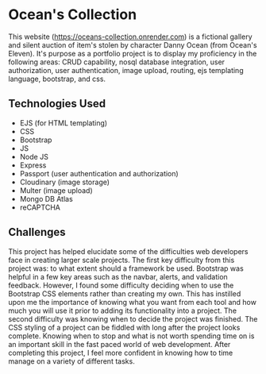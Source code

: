 # Ocean's Collection

This website (https://oceans-collection.onrender.com) is a fictional gallery and silent auction of item's stolen by character Danny Ocean (from Ocean's Eleven). It's purpose as a portfolio project is to display my proficiency in the following areas: CRUD capability, nosql database integration, user authorization, user authentication, image upload, routing, ejs templating language, bootstrap, and css.

## Technologies Used

<ul>
<li>EJS (for HTML templating)</li>
<li>CSS</li>
<li>Bootstrap</li>
<li>JS</li>
<li>Node JS</li>
<li>Express</li>
<li>Passport (user authentication and authorization)</li>
<li>Cloudinary (image storage)</li>
<li>Multer (image upload)</li>
<li>Mongo DB Atlas</li>
<li>reCAPTCHA</li>
</ul>

## Challenges

This project has helped elucidate some of the difficulties web developers face in creating larger scale projects. The first key difficulty from this project was: to what extent should a framework be used. Bootstrap was helpful in a few key areas such as the navbar, alerts, and validation feedback. However, I found some difficulty deciding when to use the Bootstrap CSS elements rather than creating my own. This has instilled upon me the importance of knowing what you want from each tool and how much you will use it prior to adding its functionality into a project. The second difficulty was knowing when to decide the project was finished. The CSS styling of a project can be fiddled with long after the project looks complete. Knowing when to stop and what is not worth spending time on is an important skill in the fast paced world of web development. After completing this project, I feel more confident in knowing how to time manage on a variety of different tasks.
